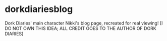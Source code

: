 # dorkdiariesblog
Dork Diaries' main character Nikki's blog page, recreated for real viewing! [I DO NOT OWN THIS IDEA; ALL CREDIT GOES TO THE AUTHOR OF DORK DIARIES]
